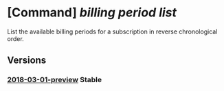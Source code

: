 # [Command] _billing period list_

List the available billing periods for a subscription in reverse chronological order.

## Versions

### [2018-03-01-preview](/Resources/mgmt-plane/L3N1YnNjcmlwdGlvbnMve30vcHJvdmlkZXJzL21pY3Jvc29mdC5iaWxsaW5nL2JpbGxpbmdwZXJpb2Rz/2018-03-01-preview.xml) **Stable**

<!-- mgmt-plane /subscriptions/{}/providers/microsoft.billing/billingperiods 2018-03-01-preview -->
